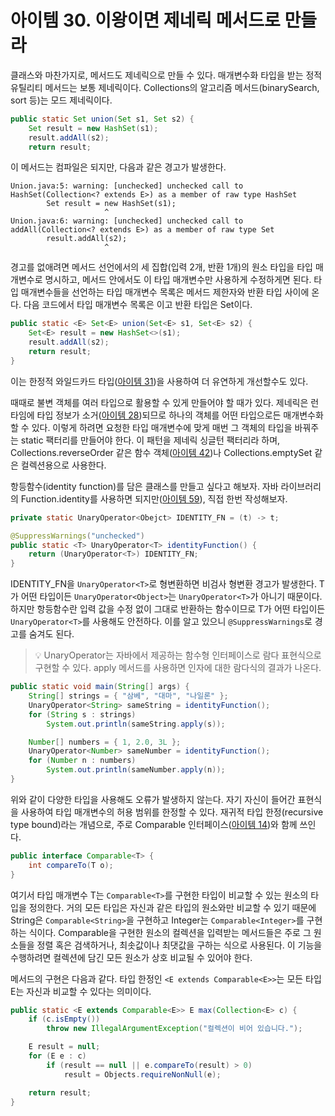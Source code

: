 # 아이템 30. 이왕이면 제네릭 메서드로 만들라
클래스와 마찬가지로, 메서드도 제네릭으로 만들 수 있다.
매개변수화 타입을 받는 정적 유틸리티 메서드는 보통 제네릭이다.
Collections의 알고리즘 메서드(binarySearch, sort 등)는 모드 제네릭이다.
```java
public static Set union(Set s1, Set s2) {
    Set result = new HashSet(s1);
    result.addAll(s2);
    return result;
```
이 메서드는 컴파일은 되지만, 다음과 같은 경고가 발생한다.
```text
Union.java:5: warning: [unchecked] unchecked call to
HashSet(Collection<? extends E>) as a member of raw type HashSet
        Set result = new HashSet(s1);
                     ^
Union.java:6: warning: [unchecked] unchecked call to
addAll(Collection<? extends E>) as a member of raw type Set
        result.addAll(s2);
                     ^
```
경고를 없애려면 메서드 선언에서의 세 집합(입력 2개, 반환 1개)의 원소 타입을 타입 매개변수로 명시하고, 메서드 안에서도 이 타입 매개변수만 사용하게 수정하게면 된다.
타입 매개변수들을 선언하는 타입 매개변수 목록은 메서드 제한자와 반환 타입 사이에 온다.
다음 코드에서 타입 매개변수 목록은 <E>이고 반환 타입은 Set<E>이다.
```java
public static <E> Set<E> union(Set<E> s1, Set<E> s2) {
    Set<E> result = new HashSet<>(s1);
    result.addAll(s2);
    return result;
}
```
이는 한정적 와일드카드 타입([아이템 31](item31.md))을 사용하여 더 유연하게 개선할수도 있다.

때때로 불변 객체를 여러 타입으로 활용할 수 있게 만들어야 할 때가 있다.
제네릭은 런타임에 타입 정보가 소거([아이템 28](item28.md))되므로 하나의 객체를 어떤 타입으로든 매개변수화할 수 있다.
이렇게 하려면 요청한 타입 매개변수에 맞게 매번 그 객체의 타입을 바꿔주는 static 팩터리를 만들어야 한다.
이 패턴을 제네릭 싱글턴 팩터리라 하며, Collections.reverseOrder 같은 함수 객체([아이템 42](item42.md))나 Collections.emptySet 같은 컬렉션용으로 사용한다.

항등함수(identity function)를 담은 클래스를 만들고 싶다고 해보자.
자바 라이브러리의 Function.identity를 사용하면 되지만([아이템 59](item59.md)), 직접 한번 작성해보자.
```java
private static UnaryOperator<Obejct> IDENTITY_FN = (t) -> t;

@SuppressWarnings("unchecked")
public static <T> UnaryOperator<T> identityFunction() {
    return (UnaryOperator<T>) IDENTITY_FN;
}
```
IDENTITY_FN을 `UnaryOperator<T>`로 형변환하면 비검사 형변환 경고가 발생한다.
T가 어떤 타입이든 `UnaryOperator<Object>`는 `UnaryOperator<T>`가 아니기 때문이다.
하지만 항등함수란 입력 값을 수정 없이 그대로 반환하는 함수이므로 T가 어떤 타입이든 `UnaryOperator<T>`를 사용해도 안전하다.
이를 알고 있으니 `@SuppressWarnings`로 경고를 숨겨도 된다.
> 💡 UnaryOperator는 자바에서 제공하는 함수형 인터페이스로 람다 표현식으로 구현할 수 있다.
> apply 메서드를 사용하면 인자에 대한 람다식의 결과가 나온다.

```java
public static void main(String[] args) {
    String[] strings = { "삼베", "대마", "나일론" };
    UnaryOperator<String> sameString = identityFunction();
    for (String s : strings)
        System.out.println(sameString.apply(s));

    Number[] numbers = { 1, 2.0, 3L };
    UnaryOperator<Number> sameNumber = identityFunction();
    for (Number n : numbers)
        System.out.println(sameNumber.apply(n));
}
```
위와 같이 다양한 타입을 사용해도 오류가 발생하지 않는다.
자기 자신이 들어간 표현식을 사용하여 타입 매개변수의 허용 범위를 한정할 수 있다.
재귀적 타입 한정(recursive type bound)라는 개념으로, 주로 Comparable 인터페이스([아이템 14](item14.md))와 함께 쓰인다.
```java
public interface Comparable<T> {
    int compareTo(T o);
}
```
여기서 타입 매개변수 T는 `Comparable<T>`를 구현한 타입이 비교할 수 있는 원소의 타입을 정의한다.
거의 모든 타입은 자신과 같은 타입의 원소와만 비교할 수 있기 때문에 String은 `Comparable<String>`을 구현하고 Integer는 `Comparable<Integer>`를 구현하는 식이다.
Comparable을 구현한 원소의 컬렉션을 입력받는 메서드들은 주로 그 원소들을 정렬 혹은 검색하거나, 최솟값이나 최댓값을 구하는 식으로 사용된다.
이 기능을 수행하려면 컬렉션에 담긴 모든 원소가 상호 비교될 수 있어야 한다.

메서드의 구현은 다음과 같다.
타입 한정인 `<E extends Comparable<E>>`는 모든 타입 E는 자신과 비교할 수 있다는 의미이다.
```java
public static <E extends Comparable<E>> E max(Collection<E> c) {
    if (c.isEmpty())
        throw new IllegalArgumentException("컬렉션이 비어 있습니다.");

    E result = null;
    for (E e : c)
        if (result == null || e.compareTo(result) > 0)
            result = Objects.requireNonNull(e);

    return result;
}
```
